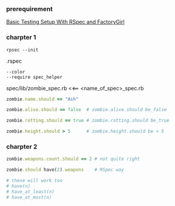 ### prerequirement

[Basic Testing Setup With RSpec and FactoryGirl](http://blog.jasonkim.ca/blog/2014/02/04/basic-testing-setup-with-rspec-and-factorygirl/)

### charpter 1

```shell
rpsec --init
```

.rspec

```
--color
--require spec_helper
```

spec/lib/zombie_spec.rb <<== <name_of_spec>_spec.rb

```ruby
zombie.name.should == "Ash"

zombie.alive.should == false  # zombie.alive.should be_false

zombie.rotting.should == true # zombie.rotting.should be_true

zombie.height.should > 5      # zombie.height.should be > 5
```

### charpter 2

```ruby
zombie.weapons.count.should == 2 # not quite right

zombie.should have(2).weapons    # RSpec way

# these will work too
# have(n)
# have_at_least(n)
# have_at_most(n)
```
